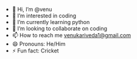 - 👋 Hi, I’m @venu
- 👀 I’m interested in coding
- 🌱 I’m currently learning python
- 💞️ I’m looking to collaborate on coding
- 📫 How to reach me venukariveda1@gmail.com
- 😄 Pronouns: He/Him
- ⚡ Fun fact: Cricket

<!---
vgrk24/vgrk24 is a ✨ special ✨ repository because its `README.md` (this file) appears on your GitHub profile.
You can click the Preview link to take a look at your changes.
--->
